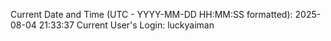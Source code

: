 Current Date and Time (UTC - YYYY-MM-DD HH:MM:SS formatted): 2025-08-04 21:33:37
Current User's Login: luckyaiman
